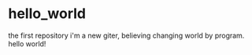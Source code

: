 # hello_world
the first repository
i'm a new giter, believing changing world by program.
hello world!
